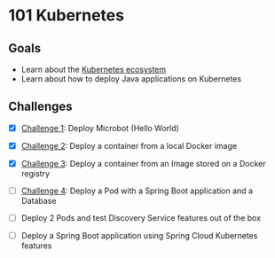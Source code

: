 # 101 Kubernetes

## Goals

- Learn about the [Kubernetes ecosystem](./kubernetes.md)
- Learn about how to deploy Java applications on Kubernetes

## Challenges

- [x] [Challenge 1](challenge-1/README.md): Deploy Microbot (Hello World)
- [x] [Challenge 2](challenge-2/README.md): Deploy a container from a local Docker image
- [x] [Challenge 3](challenge-3/README.md): Deploy a container from an Image stored on a Docker registry
- [ ] [Challenge 4](challenge-4/README.md): Deploy a Pod with a Spring Boot application and a Database
- [ ] Deploy 2 Pods and test Discovery Service features out of the box
- [ ] Deploy a Spring Boot application using Spring Cloud Kubernetes features

 